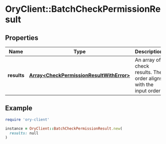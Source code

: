 # OryClient::BatchCheckPermissionResult

## Properties

| Name | Type | Description | Notes |
| ---- | ---- | ----------- | ----- |
| **results** | [**Array&lt;CheckPermissionResultWithError&gt;**](CheckPermissionResultWithError.md) | An array of check results. The order aligns with the input order. |  |

## Example

```ruby
require 'ory-client'

instance = OryClient::BatchCheckPermissionResult.new(
  results: null
)
```

